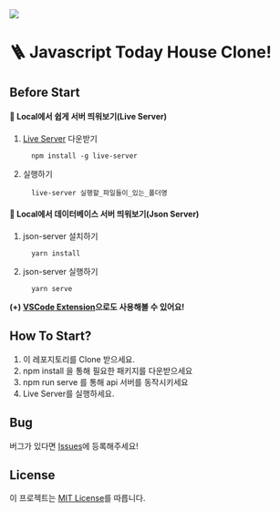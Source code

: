 <img src='./images/readme_preview.png'>

# 🪜 Javascript Today House Clone!

## Before Start

#### 📌 Local에서 쉽게 서버 띄워보기(Live Server)

1. [Live Server](https://www.npmjs.com/package/live-server) 다운받기

   ```
     npm install -g live-server
   ```

2. 실행하기

   ```
     live-server 실행할_파일들이_있는_폴더명
   ```

#### 📌 Local에서 데이터베이스 서버 띄워보기(Json Server)

1. json-server 설치하기

   ```
     yarn install
   ```

2. json-server 실행하기

   ```
     yarn serve
   ```

<b>(+) [VSCode Extension](https://marketplace.visualstudio.com/items?itemName=ritwickdey.LiveServer)으로도 사용해볼 수 있어요!</b>

## How To Start?

1. 이 레포지토리를 Clone 받으세요.
2. npm install 을 통해 필요한 패키지를 다운받으세요
3. npm run serve 를 통해 api 서버를 동작시키세요
4. Live Server를 실행하세요.

## Bug

버그가 있다면 [Issues](https://github.com/ddongule/js-today-house/issues)에 등록해주세요!

## License

이 프로젝트는 [MIT License](https://github.com/ddongule/js-today-house/blob/main/LICENSE)를 따릅니다.

